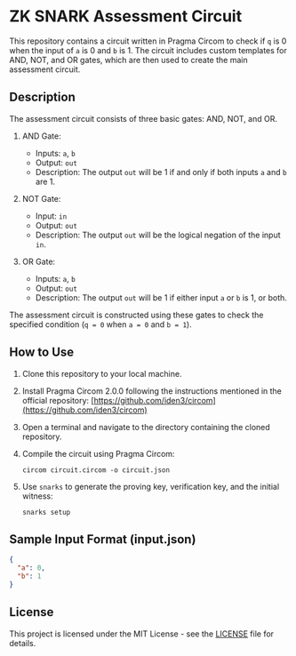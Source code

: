 # ZK SNARK Assessment Circuit

This repository contains a circuit written in Pragma Circom  to check if `q` is 0 when the input of `a` is 0 and `b` is 1. The circuit includes custom templates for AND, NOT, and OR gates, which are then used to create the main assessment circuit.

## Description

The assessment circuit consists of three basic gates: AND, NOT, and OR.

1. AND Gate:
   - Inputs: `a`, `b`
   - Output: `out`
   - Description: The output `out` will be 1 if and only if both inputs `a` and `b` are 1.

2. NOT Gate:
   - Input: `in`
   - Output: `out`
   - Description: The output `out` will be the logical negation of the input `in`.

3. OR Gate:
   - Inputs: `a`, `b`
   - Output: `out`
   - Description: The output `out` will be 1 if either input `a` or `b` is 1, or both.

The assessment circuit is constructed using these gates to check the specified condition (`q = 0` when `a = 0` and `b = 1`).

## How to Use

1. Clone this repository to your local machine.

2. Install Pragma Circom 2.0.0 following the instructions mentioned in the official repository: [https://github.com/iden3/circom](https://github.com/iden3/circom)

3. Open a terminal and navigate to the directory containing the cloned repository.

4. Compile the circuit using Pragma Circom:
   ```
   circom circuit.circom -o circuit.json
   ```

5. Use `snarks` to generate the proving key, verification key, and the initial witness:
   ```
   snarks setup
   ```


## Sample Input Format (input.json)

```json
{
  "a": 0,
  "b": 1
}
```

## License

This project is licensed under the MIT License - see the [LICENSE](LICENSE) file for details.
